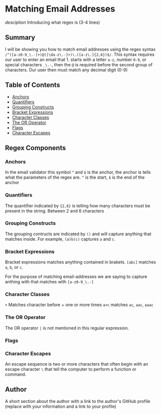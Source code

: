 # Matching Email Addresses
*desciption*
Introducing what regex is (3-4 lines)

## Summary

I will be showing you how to match email addresses using the regex syntax `/^([a-z0-9_\.-]+)@([\da-z\.-]+)\.([a-z\.]{2,6})$/`. This syntax requires our user to enter an email that 1. starts with a letter `a-z`, number `0-9`, or special characters `_\.-`, then the `@` is required before the second group of characters. Our user then must match any decimal digit (0-9)

## Table of Contents

- [Anchors](#anchors)
- [Quantifiers](#quantifiers)
- [Grouping Constructs](#grouping-constructs)
- [Bracket Expressions](#bracket-expressions)
- [Character Classes](#character-classes)
- [The OR Operator](#the-or-operator)
- [Flags](#flags)
- [Character Escapes](#character-escapes)

## Regex Components


### Anchors
In the email validator this symbol `^` and `$` is the anchor, the anchor is tells what the parameters of the regex are. `^` is the start, `$` is the end of the anchor

### Quantifiers
The quantifier indicated by `{2,6}` is telling how many characters must be present in the string. Between 2 and 6 characters 

### Grouping Constructs
The grouping contructs are indicated by `()` and will capture anything that matches inside. For example, `(a)b(c)` captures `a` and `c`. 

### Bracket Expressions
Bracket expressions matches anything contained in brakets. `[abc]` matches `a`, `b`, or `c`.

For the purpose of matching email-addresses we are saying to capture anthing with that matches with `[a-z0-9_\.-]`

### Character Classes

`+` Matches character before + one or more times `a+c` matches `ac`, `aac`, `aaac`

### The OR Operator

The OR operator `|` is not mentioned in this regular expression.

### Flags

### Character Escapes

An escape sequence is two or more characters that often begin with an escape character `\` that tell the computer to perform a function or command.

## Author

A short section about the author with a link to the author's GitHub profile (replace with your information and a link to your profile)
